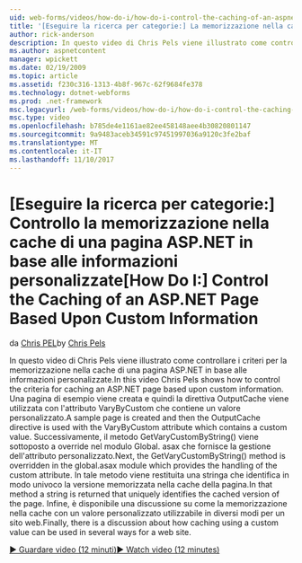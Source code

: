 ```yaml
---
uid: web-forms/videos/how-do-i/how-do-i-control-the-caching-of-an-aspnet-page-based-upon-custom-information
title: '[Eseguire la ricerca per categorie:] La memorizzazione nella cache di una pagina ASP.NET in base alle informazioni personalizzate controllo | Documenti Microsoft'
author: rick-anderson
description: In questo video di Chris Pels viene illustrato come controllare i criteri per la memorizzazione nella cache di una pagina ASP.NET in base alle informazioni personalizzate. Creazione di una pagina di esempio e quindi a....
ms.author: aspnetcontent
manager: wpickett
ms.date: 02/19/2009
ms.topic: article
ms.assetid: f230c316-1313-4b8f-967c-62f9684fe378
ms.technology: dotnet-webforms
ms.prod: .net-framework
msc.legacyurl: /web-forms/videos/how-do-i/how-do-i-control-the-caching-of-an-aspnet-page-based-upon-custom-information
msc.type: video
ms.openlocfilehash: b785de4e1161ae82ee458148aee4b30820801147
ms.sourcegitcommit: 9a9483aceb34591c97451997036a9120c3fe2baf
ms.translationtype: MT
ms.contentlocale: it-IT
ms.lasthandoff: 11/10/2017
---
```

<a name="how-do-i-control-the-caching-of-an-aspnet-page-based-upon-custom-information"></a><span data-ttu-id="b8e78-104">[Eseguire la ricerca per categorie:] Controllo la memorizzazione nella cache di una pagina ASP.NET in base alle informazioni personalizzate</span><span class="sxs-lookup"><span data-stu-id="b8e78-104">[How Do I:] Control the Caching of an ASP.NET Page Based Upon Custom Information</span></span>
====================
<span data-ttu-id="b8e78-105">da [Chris PEL](https://twitter.com/chrispels)</span><span class="sxs-lookup"><span data-stu-id="b8e78-105">by [Chris Pels](https://twitter.com/chrispels)</span></span>

<span data-ttu-id="b8e78-106">In questo video di Chris Pels viene illustrato come controllare i criteri per la memorizzazione nella cache di una pagina ASP.NET in base alle informazioni personalizzate.</span><span class="sxs-lookup"><span data-stu-id="b8e78-106">In this video Chris Pels shows how to control the criteria for caching an ASP.NET page based upon custom information.</span></span> <span data-ttu-id="b8e78-107">Una pagina di esempio viene creata e quindi la direttiva OutputCache viene utilizzata con l'attributo VaryByCustom che contiene un valore personalizzato.</span><span class="sxs-lookup"><span data-stu-id="b8e78-107">A sample page is created and then the OutputCache directive is used with the VaryByCustom attribute which contains a custom value.</span></span> <span data-ttu-id="b8e78-108">Successivamente, il metodo GetVaryCustomByString() viene sottoposto a override nel modulo Global. asax che fornisce la gestione dell'attributo personalizzato.</span><span class="sxs-lookup"><span data-stu-id="b8e78-108">Next, the GetVaryCustomByString() method is overridden in the global.asax module which provides the handling of the custom attribute.</span></span> <span data-ttu-id="b8e78-109">In tale metodo viene restituita una stringa che identifica in modo univoco la versione memorizzata nella cache della pagina.</span><span class="sxs-lookup"><span data-stu-id="b8e78-109">In that method a string is returned that uniquely identifies the cached version of the page.</span></span> <span data-ttu-id="b8e78-110">Infine, è disponibile una discussione su come la memorizzazione nella cache con un valore personalizzato utilizzabile in diversi modi per un sito web.</span><span class="sxs-lookup"><span data-stu-id="b8e78-110">Finally, there is a discussion about how caching using a custom value can be used in several ways for a web site.</span></span>

[<span data-ttu-id="b8e78-111">&#9654; Guardare video (12 minuti)</span><span class="sxs-lookup"><span data-stu-id="b8e78-111">&#9654; Watch video (12 minutes)</span></span>](https://channel9.msdn.com/Blogs/ASP-NET-Site-Videos/how-do-i-control-the-caching-of-an-aspnet-page-based-upon-custom-information)
